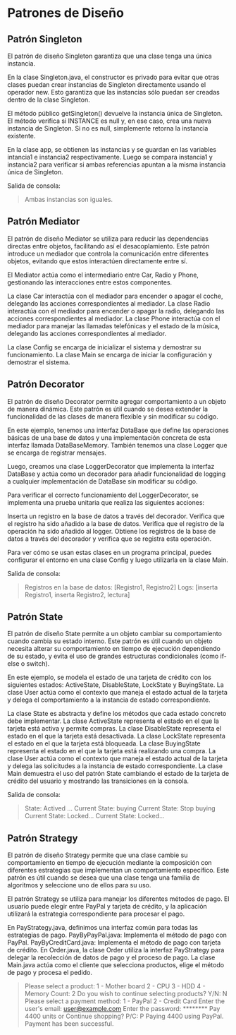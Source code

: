 # Patrones de Diseño

## Patrón Singleton

El patrón de diseño Singleton garantiza que una clase tenga una única instancia.

En la clase Singleton.java, el constructor es privado para evitar que otras clases puedan crear instancias de Singleton directamente usando el operador new. Esto garantiza que las instancias sólo puedan ser creadas dentro de la clase Singleton.

El método público getSingleton() devuelve la instancia única de Singleton. El método verifica si INSTANCE es null y, en ese caso, crea una nueva instancia de Singleton. Si no es null, simplemente retorna la instancia existente.

En la clase app, se obtienen las instancias y se guardan en las variables intancia1 e instancia2 respectivamente. Luego se compara instancia1 y instancia2 para verificar si ambas referencias apuntan a la misma instancia única de Singleton.

Salida de consola:
> Ambas instancias son iguales.

## Patrón Mediator

El patrón de diseño Mediator se utiliza para reducir las dependencias directas entre objetos, facilitando así el desacoplamiento. Este patrón introduce un mediador que controla la comunicación entre diferentes objetos, evitando que estos interactúen directamente entre sí.

El Mediator actúa como el intermediario entre Car, Radio y Phone, gestionando las interacciones entre estos componentes.

La clase Car interactúa con el mediador para encender o apagar el coche, delegando las acciones correspondientes al mediador.
La clase Radio interactúa con el mediador para encender o apagar la radio, delegando las acciones correspondientes al mediador.
La clase Phone interactúa con el mediador para manejar las llamadas telefónicas y el estado de la música, delegando las acciones correspondientes al mediador.

La clase Config se encarga de inicializar el sistema y demostrar su funcionamiento.
La clase Main se encarga de iniciar la configuración y demostrar el sistema.

## Patrón Decorator

El patrón de diseño Decorator permite agregar comportamiento a un objeto de manera dinámica. Este patrón es útil cuando se desea extender la funcionalidad de las clases de manera flexible y sin modificar su código.

En este ejemplo, tenemos una interfaz DataBase que define las operaciones básicas de una base de datos y una implementación concreta de esta interfaz llamada DataBaseMemory. También tenemos una clase Logger que se encarga de registrar mensajes.

Luego, creamos una clase LoggerDecorator que implementa la interfaz DataBase y actúa como un decorador para añadir funcionalidad de logging a cualquier implementación de DataBase sin modificar su código.

Para verificar el correcto funcionamiento del LoggerDecorator, se implementa una prueba unitaria que realiza las siguientes acciones:

Inserta un registro en la base de datos a través del decorador.
Verifica que el registro ha sido añadido a la base de datos.
Verifica que el registro de la operación ha sido añadido al logger.
Obtiene los registros de la base de datos a través del decorador y verifica que se registra esta operación.

Para ver cómo se usan estas clases en un programa principal, puedes configurar el entorno en una clase Config y luego utilizarla en la clase Main.

Salida de consola:
> Registros en la base de datos: [Registro1, Registro2]
> Logs: [inserta Registro1, inserta Registro2, lectura]

## Patrón State

El patrón de diseño State permite a un objeto cambiar su comportamiento cuando cambia su estado interno. Este patrón es útil cuando un objeto necesita alterar su comportamiento en tiempo de ejecución dependiendo de su estado, y evita el uso de grandes estructuras condicionales (como if-else o switch).

En este ejemplo, se modela el estado de una tarjeta de crédito con los siguientes estados: ActiveState, DisableState, LockState y BuyingState. La clase User actúa como el contexto que maneja el estado actual de la tarjeta y delega el comportamiento a la instancia de estado correspondiente.

La clase State es abstracta y define los métodos que cada estado concreto debe implementar.
La clase ActiveState representa el estado en el que la tarjeta está activa y permite compras.
La clase DisableState representa el estado en el que la tarjeta está desactivada.
La clase LockState representa el estado en el que la tarjeta está bloqueada.
La clase BuyingState representa el estado en el que la tarjeta está realizando una compra.
La clase User actúa como el contexto que maneja el estado actual de la tarjeta y delega las solicitudes a la instancia de estado correspondiente.
La clase Main demuestra el uso del patrón State cambiando el estado de la tarjeta de crédito del usuario y mostrando las transiciones en la consola.

Salida de consola:
> State: Actived ...
> Current State: buying
> Current State: Stop buying
> Current State: Locked...
> Current State: Locked...

## Patrón Strategy

El patrón de diseño Strategy permite que una clase cambie su comportamiento en tiempo de ejecución mediante la composición con diferentes estrategias que implementan un comportamiento específico. Este patrón es útil cuando se desea que una clase tenga una familia de algoritmos y seleccione uno de ellos para su uso.

El patrón Strategy se utiliza para manejar los diferentes métodos de pago. El usuario puede elegir entre PayPal y tarjeta de crédito, y la aplicación utilizará la estrategia correspondiente para procesar el pago.

En PayStrategy.java, definimos una interfaz común para todas las estrategias de pago.
PayByPayPal.java: Implementa el método de pago con PayPal.
PayByCreditCard.java: Implementa el método de pago con tarjeta de crédito.
En Order.java, la clase Order utiliza la interfaz PayStrategy para delegar la recolección de datos de pago y el proceso de pago.
La clase Main.java actúa como el cliente que selecciona productos, elige el método de pago y procesa el pedido.

> Please select a product:
> 1 - Mother board
> 2 - CPU
> 3 - HDD
> 4 - Memory
> Count: 2
> Do you wish to continue selecting products? Y/N: N
> Please select a payment method:
> 1 - PayPal
> 2 - Credit Card
> Enter the user's email: user@example.com
> Enter the password: ********
> Pay 4400 units or Continue shopping? P/C: P
> Paying 4400 using PayPal.
> Payment has been successful.